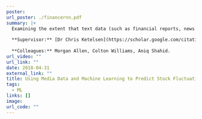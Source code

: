 ```yaml
---
poster: 
url_poster: ./financernn.pdf
summary: |+
  Examining the extent that text data (such as financial reports, news articles, and search mentions) can predict the closing stock price of given companies. Text data was analysed using topic modeling to extract relevant features and recurrent neural networks to model time-dependence in the data sets.
  
  **Supervisor:** [Dr Chris Ketelsen](https://scholar.google.com/citations?hl=en&user=JXM3HN0AAAAJ&view_op=list_works).
  
  **Colleagues:** Morgan Allen, Colton Williams, Aniq Shahid.
url_video: ""
url_link: ""
date: 2018-04-31
external_link: ""
title: Using Media Data and Machine Learning to Predict Stock Fluctuations
tags:
  - ML
links: []
image: 
url_code: ""
---
```


